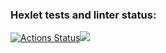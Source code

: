 ### Hexlet tests and linter status:
[![Actions Status](https://github.com/Neooroo/frontend-project-44/workflows/hexlet-check/badge.svg)](https://github.com/Neooroo/frontend-project-44/actions)<a href="https://codeclimate.com/github/Neooroo/frontend-project-44/maintainability"><img src="https://api.codeclimate.com/v1/badges/d1da0bf5ab5db9d9c2ae/maintainability" /></a>
